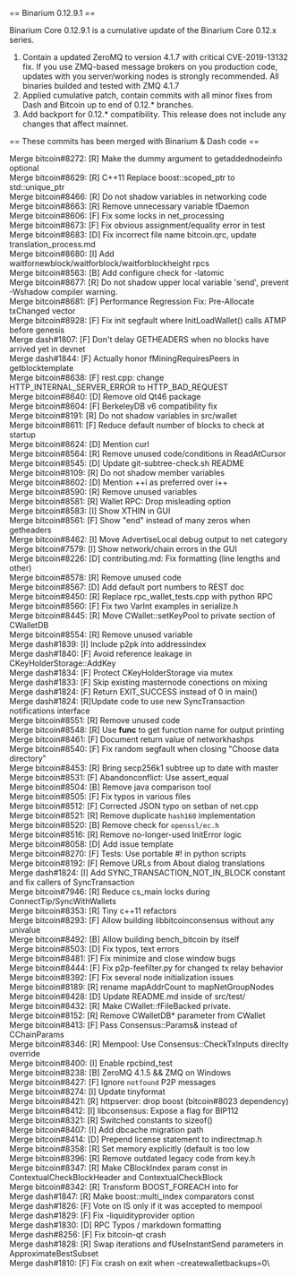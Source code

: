 == Binarium 0.12.9.1 ==

Binarium Core 0.12.9.1 is a cumulative update of the Binarium Core 0.12.x series.

1. Contain a updated ZeroMQ to version 4.1.7 with critical CVE-2019-13132 fix.
If you use ZMQ-based message brokers on you production code, updates with you
server/working nodes is strongly recommended. All binaries builded and tested
with ZMQ 4.1.7
2. Applied cumulative patch, contain commits with all minor fixes from
Dash and Bitcoin up to end of 0.12.* branches.
3. Add backport for 0.12.* compatibility. This release does not include any
changes that affect mainnet.

== These commits has been merged with Binarium & Dash code ==

Merge bitcoin#8272: [R] Make the dummy argument to getaddednodeinfo optional\
Merge bitcoin#8629: [R] C++11 Replace boost::scoped_ptr to std::unique_ptr\
Merge bitcoin#8466: [R] Do not shadow variables in networking code\
Merge bitcoin#8663: [R] Remove unnecessary variable fDaemon\
Merge bitcoin#8606: [F] Fix some locks in net_processing\
Merge bitcoin#8673: [F] Fix obvious assignment/equality error in test\
Merge bitcoin#8683: [D] Fix incorrect file name bitcoin.qrc, update translation_process.md\
Merge bitcoin#8680: [I] Add waitfornewblock/waitforblock/waitforblockheight rpcs\
Merge bitcoin#8563: [B] Add configure check for -latomic\
Merge bitcoin#8677: [R] Do not shadow upper local variable 'send', prevent -Wshadow compiler warning.\
Merge bitcoin#8681: [F] Performance Regression Fix: Pre-Allocate txChanged vector\
Merge bitcoin#8928: [F] Fix init segfault where InitLoadWallet() calls ATMP before genesis\
Merge dash#1807:    [F] Don't delay GETHEADERS when no blocks have arrived yet in devnet\
Merge dash#1844:    [F] Actually honor fMiningRequiresPeers in getblocktemplate\
Merge bitcoin#8638: [F] rest.cpp: change HTTP_INTERNAL_SERVER_ERROR to HTTP_BAD_REQUEST\
Merge bitcoin#8640: [D] Remove old Qt46 package\
Merge bitcoin#8604: [F] BerkeleyDB v6 compatibility fix\
Merge bitcoin#8191: [R] Do not shadow variables in src/wallet\
Merge bitcoin#8611: [F] Reduce default number of blocks to check at startup\
Merge bitcoin#8624: [D] Mention curl\
Merge bitcoin#8564: [R] Remove unused code/conditions in ReadAtCursor\
Merge bitcoin#8545: [D] Update git-subtree-check.sh README\
Merge bitcoin#8109: [R] Do not shadow member variables\
Merge bitcoin#8602: [D] Mention ++i as preferred over i++\
Merge bitcoin#8590: [R] Remove unused variables\
Merge bitcoin#8581: [R] Wallet RPC: Drop misleading option\
Merge bitcoin#8583: [I] Show XTHIN in GUI\
Merge bitcoin#8561: [F] Show "end" instead of many zeros when getheaders\
Merge bitcoin#8462: [I] Move AdvertiseLocal debug output to net category\
Merge bitcoin#7579: [I] Show network/chain errors in the GUI\
Merge bitcoin#8226: [D] contributing.md: Fix formatting (line lengths and other)\
Merge bitcoin#8578: [R] Remove unused code\
Merge bitcoin#8567: [D] Add default port numbers to REST doc\
Merge bitcoin#8450: [R] Replace rpc_wallet_tests.cpp with python RPC\
Merge bitcoin#8560: [F] Fix two VarInt examples in serialize.h\
Merge bitcoin#8445: [R] Move CWallet::setKeyPool to private section of CWalletDB\
Merge bitcoin#8554: [R] Remove unused variable\
Merge dash#1839:    [I] Include p2pk into addressindex\
Merge dash#1840:    [F] Avoid reference leakage in CKeyHolderStorage::AddKey\
Merge dash#1834:    [F] Protect CKeyHolderStorage via mutex\
Merge dash#1833:    [F] Skip existing masternode conections on mixing\
Merge dash#1824:    [F] Return EXIT_SUCCESS instead of 0 in main()\
Merge dash#1824:    [R]Update code to use new SyncTransaction notifications interface\
Merge bitcoin#8551: [R] Remove unused code\
Merge bitcoin#8548: [R] Use __func__ to get function name for output printing\
Merge bitcoin#8461: [F] Document return value of networkhashps\
Merge bitcoin#8540: [F] Fix random segfault when closing "Choose data directory"\
Merge bitcoin#8453: [R] Bring secp256k1 subtree up to date with master\
Merge bitcoin#8531: [F] Abandonconflict: Use assert_equal\
Merge bitcoin#8504: [B] Remove java comparison tool\
Merge bitcoin#8505: [F] Fix typos in various files\
Merge bitcoin#8512: [F] Corrected JSON typo on setban of net.cpp\
Merge bitcoin#8521: [R] Remove duplicate `hash160` implementation\
Merge bitcoin#8520: [B] Remove check for `openssl/ec.h`\
Merge bitcoin#8516: [R] Remove no-longer-used InitError logic\
Merge bitcoin#8058: [D] Add issue template\
Merge bitcoin#8270: [F] Tests: Use portable #! in python scripts\
Merge bitcoin#8192: [F] Remove URLs from About dialog translations\
Merge dash#1824:    [I] Add SYNC_TRANSACTION_NOT_IN_BLOCK constant and fix callers of SyncTransaction\
Merge bitcoin#7946: [R] Reduce cs_main locks during ConnectTip/SyncWithWallets\
Merge bitcoin#8353: [R] Tiny c++11 refactors\
Merge bitcoin#8293: [F] Allow building libbitcoinconsensus without any univalue\
Merge bitcoin#8492: [B] Allow building bench_bitcoin by itself\
Merge bitcoin#8503: [D] Fix typos, text errors\
Merge bitcoin#8481: [F] Fix minimize and close window bugs\
Merge bitcoin#8444: [F] Fix p2p-feefilter.py for changed tx relay behavior\
Merge bitcoin#8392: [F] Fix several node initialization issues\
Merge bitcoin#8189: [R] rename mapAddrCount to mapNetGroupNodes\
Merge bitcoin#8428: [D] Update README.md inside of src/test/\
Merge bitcoin#8432: [R] Make CWallet::fFileBacked private.\
Merge bitcoin#8152: [R] Remove CWalletDB* parameter from CWallet\
Merge bitcoin#8413: [F] Pass Consensus::Params& instead of CChainParams\
Merge bitcoin#8346: [R] Mempool: Use Consensus::CheckTxInputs direclty override\
Merge bitcoin#8400: [I] Enable rpcbind_test\
Merge bitcoin#8238: [B] ZeroMQ 4.1.5 && ZMQ on Windows\
Merge bitcoin#8427: [F] Ignore `notfound` P2P messages\
Merge bitcoin#8274: [I] Update tinyformat\
Merge bitcoin#8421: [R] httpserver: drop boost (bitcoin#8023 dependency)\
Merge bitcoin#8412: [I] libconsensus: Expose a flag for BIP112\
Merge bitcoin#8321: [R] Switched constants to sizeof()\
Merge bitcoin#8407: [I] Add dbcache migration path\
Merge bitcoin#8414: [D] Prepend license statement to indirectmap.h\
Merge bitcoin#8358: [R] Set memory explicitly (default is too low\
Merge bitcoin#8396: [R] Remove outdated legacy code from key.h\
Merge bitcoin#8347: [R] Make CBlockIndex param const in ContextualCheckBlockHeader and ContextualCheckBlock\
Merge bitcoin#8342: [R] Transform BOOST_FOREACH into for\
Merge dash#1847:    [R] Make boost::multi_index comparators const\
Merge dash#1826:    [F] Vote on IS only if it was accepted to mempool\
Merge dash#1829:    [F] Fix -liquidityprovider option\
Merge dash#1830:    [D] RPC Typos / markdown formatting\
Merge dash#8256:    [F] Fix bitcoin-qt crash\
Merge dash#1828:    [R] Swap iterations and fUseInstantSend parameters in ApproximateBestSubset\
Merge dash#1810:    [F] Fix crash on exit when -createwalletbackups=0\

